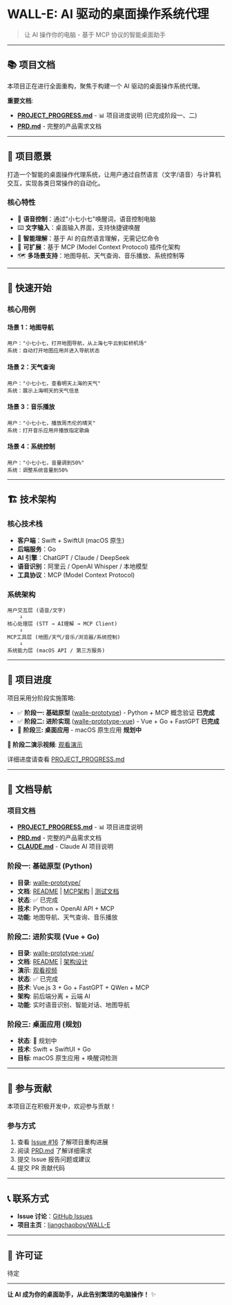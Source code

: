 # WALL-E: AI 驱动的桌面操作系统代理

> 让 AI 操作你的电脑 - 基于 MCP 协议的智能桌面助手

---

## 📚 项目文档

本项目正在进行全面重构，聚焦于构建一个 AI 驱动的桌面操作系统代理。

**重要文档**:
- **[PROJECT_PROGRESS.md](./PROJECT_PROGRESS.md)** - 📊 项目进度说明 (已完成阶段一、二)
- **[PRD.md](./PRD.md)** - 完整的产品需求文档

---

## 🎯 项目愿景

打造一个智能的桌面操作代理系统，让用户通过自然语言（文字/语音）与计算机交互，实现各类日常操作的自动化。

### 核心特性

- 🎤 **语音控制**：通过"小七小七"唤醒词，语音控制电脑
- ⌨️ **文字输入**：桌面输入界面，支持快捷键唤醒
- 🧠 **智能理解**：基于 AI 的自然语言理解，无需记忆命令
- 🔌 **可扩展**：基于 MCP (Model Context Protocol) 插件化架构
- 🗺️ **多场景支持**：地图导航、天气查询、音乐播放、系统控制等

---

## 🚀 快速开始

### 核心用例

#### 场景 1：地图导航
```
用户："小七小七，打开地图导航，从上海七牛云到虹桥机场"
系统：自动打开地图应用并进入导航状态
```

#### 场景 2：天气查询
```
用户："小七小七，查看明天上海的天气"
系统：展示上海明天的天气信息
```

#### 场景 3：音乐播放
```
用户："小七小七，播放周杰伦的晴天"
系统：打开音乐应用并播放指定歌曲
```

#### 场景 4：系统控制
```
用户："小七小七，音量调到50%"
系统：调整系统音量到50%
```

---

## 🏗️ 技术架构

### 核心技术栈

- **客户端**：Swift + SwiftUI (macOS 原生)
- **后端服务**：Go
- **AI 引擎**：ChatGPT / Claude / DeepSeek
- **语音识别**：阿里云 / OpenAI Whisper / 本地模型
- **工具协议**：MCP (Model Context Protocol)

### 系统架构

```
用户交互层 (语音/文字)
    ↓
核心处理层 (STT → AI理解 → MCP Client)
    ↓
MCP工具层 (地图/天气/音乐/浏览器/系统控制)
    ↓
系统能力层 (macOS API / 第三方服务)
```

---

## 📅 项目进度

项目采用分阶段实施策略:

- ✅ **阶段一: 基础原型** ([walle-prototype](./walle-prototype/)) - Python + MCP 概念验证 **已完成**
- ✅ **阶段二: 进阶实现** ([walle-prototype-vue](./walle-prototype-vue/)) - Vue + Go + FastGPT **已完成**
- 🔄 **阶段三: 桌面应用** - macOS 原生应用 **规划中**

**🎥 阶段二演示视频**: [观看演示](https://ticket-imgs.qnssl.com/fast-map-mcp2025-10-26%2020.12.47.mp4)

详细进度请查看 [PROJECT_PROGRESS.md](./PROJECT_PROGRESS.md)

---

## 📖 文档导航

### 项目文档
- **[PROJECT_PROGRESS.md](./PROJECT_PROGRESS.md)** - 📊 项目进度说明
- **[PRD.md](./PRD.md)** - 完整的产品需求文档
- **[CLAUDE.md](./CLAUDE.md)** - Claude AI 项目说明

### 阶段一: 基础原型 (Python)
- **目录**: [walle-prototype/](./walle-prototype/)
- **文档**: [README](./walle-prototype/README.md) | [MCP架构](./walle-prototype/README_MCP.md) | [测试文档](./walle-prototype/README_TESTS.md)
- **状态**: ✅ 已完成
- **技术**: Python + OpenAI API + MCP
- **功能**: 地图导航、天气查询、音乐播放

### 阶段二: 进阶实现 (Vue + Go)
- **目录**: [walle-prototype-vue/](./walle-prototype-vue/)
- **文档**: [README](./walle-prototype-vue/ReadMe.md) | [架构设计](./walle-prototype-vue/docs/架构设计文档.md)
- **演示**: [观看视频](https://ticket-imgs.qnssl.com/fast-map-mcp2025-10-26%2020.12.47.mp4)
- **状态**: ✅ 已完成
- **技术**: Vue.js 3 + Go + FastGPT + QWen + MCP
- **架构**: 前后端分离 + 云端 AI
- **功能**: 实时语音识别、智能对话、地图导航

### 阶段三: 桌面应用 (规划)
- **状态**: 🔄 规划中
- **技术**: Swift + SwiftUI + Go
- **目标**: macOS 原生应用 + 唤醒词检测

---

## 🤝 参与贡献

本项目正在积极开发中，欢迎参与贡献！

### 参与方式

1. 查看 [Issue #16](../../issues/16) 了解项目重构进展
2. 阅读 [PRD.md](./PRD.md) 了解详细需求
3. 提交 Issue 报告问题或建议
4. 提交 PR 贡献代码

---

## 📞 联系方式

- **Issue 讨论**：[GitHub Issues](../../issues)
- **项目主页**：[liangchaoboy/WALL-E](https://github.com/liangchaoboy/WALL-E)

---

## 📄 许可证

待定

---

**让 AI 成为你的桌面助手，从此告别繁琐的电脑操作！** ✨
